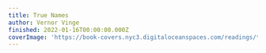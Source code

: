 ```yaml
---
title: True Names
author: Vernor Vinge
finished: 2022-01-16T00:00:00.000Z
coverImage: 'https://book-covers.nyc3.digitaloceanspaces.com/readings/true-names-01.jpg'
---
```

